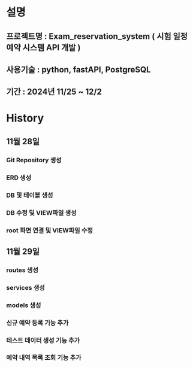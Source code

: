 # 설명
## 프로젝트명 : Exam_reservation_system ( 시험 일정 예약 시스템 API 개발 )
## 사용기술 : python, fastAPI, PostgreSQL
## 기간 : 2024년 11/25 ~ 12/2

# History
## 11월 28일 
### Git Repository 생성
### ERD 생성
### DB 및 테이블 생성
### DB 수정 및 VIEW파일 생성
### root 화면 연결 및 VIEW파일 수정

## 11월 29일
### routes 생성
### services 생성
### models 생성
### 신규 예약 등록 기능 추가
### 테스트 데이터 생성 기능 추가
### 예약 내역 목록 조회 기능 추가